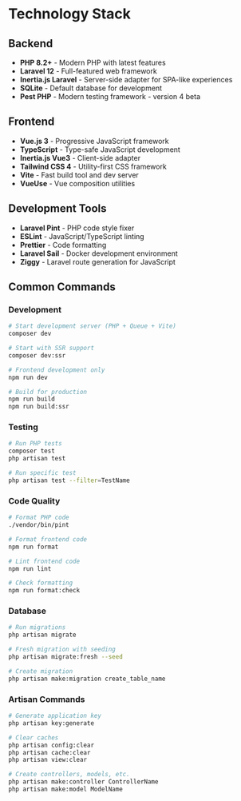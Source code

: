 # Technology Stack

## Backend
- **PHP 8.2+** - Modern PHP with latest features
- **Laravel 12** - Full-featured web framework
- **Inertia.js Laravel** - Server-side adapter for SPA-like experiences
- **SQLite** - Default database for development
- **Pest PHP** - Modern testing framework - version 4 beta

## Frontend
- **Vue.js 3** - Progressive JavaScript framework
- **TypeScript** - Type-safe JavaScript development
- **Inertia.js Vue3** - Client-side adapter
- **Tailwind CSS 4** - Utility-first CSS framework
- **Vite** - Fast build tool and dev server
- **VueUse** - Vue composition utilities

## Development Tools
- **Laravel Pint** - PHP code style fixer
- **ESLint** - JavaScript/TypeScript linting
- **Prettier** - Code formatting
- **Laravel Sail** - Docker development environment
- **Ziggy** - Laravel route generation for JavaScript

## Common Commands

### Development
```bash
# Start development server (PHP + Queue + Vite)
composer dev

# Start with SSR support
composer dev:ssr

# Frontend development only
npm run dev

# Build for production
npm run build
npm run build:ssr
```

### Testing
```bash
# Run PHP tests
composer test
php artisan test

# Run specific test
php artisan test --filter=TestName
```

### Code Quality
```bash
# Format PHP code
./vendor/bin/pint

# Format frontend code
npm run format

# Lint frontend code
npm run lint

# Check formatting
npm run format:check
```

### Database
```bash
# Run migrations
php artisan migrate

# Fresh migration with seeding
php artisan migrate:fresh --seed

# Create migration
php artisan make:migration create_table_name
```

### Artisan Commands
```bash
# Generate application key
php artisan key:generate

# Clear caches
php artisan config:clear
php artisan cache:clear
php artisan view:clear

# Create controllers, models, etc.
php artisan make:controller ControllerName
php artisan make:model ModelName
```